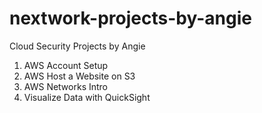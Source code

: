 # nextwork-projects-by-angie
Cloud Security Projects by Angie
1. AWS Account Setup
2. AWS Host a Website on S3
3. AWS Networks Intro
4. Visualize Data with QuickSight
